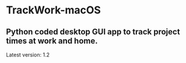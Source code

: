 # TrackWork-macOS
## Python coded desktop GUI app to track project times at work and home.

Latest version: 1.2


